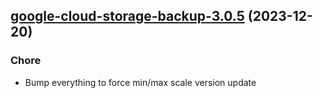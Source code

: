 

## [google-cloud-storage-backup-3.0.5](https://github.com/truecharts/charts/compare/google-cloud-storage-backup-3.0.4...google-cloud-storage-backup-3.0.5) (2023-12-20)

### Chore

- Bump everything to force min/max scale version update
  
  